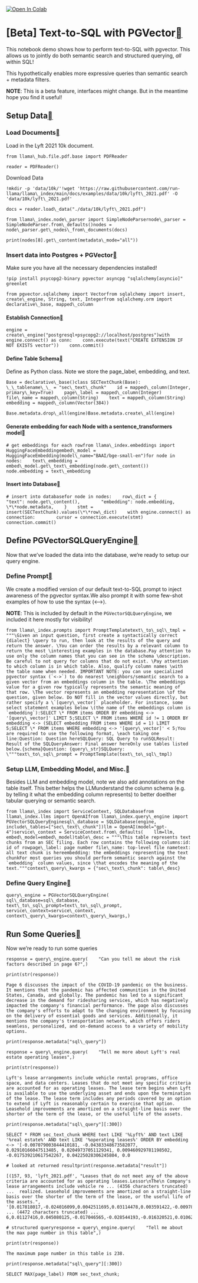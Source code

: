 [![Open In Colab](https://colab.research.google.com/assets/colab-badge.svg)](https://colab.research.google.com/github/run-llama/llama_index/blob/main/docs/examples/query_engine/pgvector_sql_query_engine.ipynb)

[Beta] Text-to-SQL with PGVector[](#beta-text-to-sql-with-pgvector "Permalink to this heading")
================================================================================================

This notebook demo shows how to perform text-to-SQL with pgvector. This allows us to jointly do both semantic search and structured querying, *all* within SQL!

This hypothetically enables more expressive queries than semantic search + metadata filters.

**NOTE**: This is a beta feature, interfaces might change. But in the meantime hope you find it useful!

Setup Data[](#setup-data "Permalink to this heading")
------------------------------------------------------

### Load Documents[](#load-documents "Permalink to this heading")

Load in the Lyft 2021 10k document.


```
from llama\_hub.file.pdf.base import PDFReader
```

```
reader = PDFReader()
```
Download Data


```
!mkdir -p 'data/10k/'!wget 'https://raw.githubusercontent.com/run-llama/llama\_index/main/docs/examples/data/10k/lyft\_2021.pdf' -O 'data/10k/lyft\_2021.pdf'
```

```
docs = reader.load\_data("./data/10k/lyft\_2021.pdf")
```

```
from llama\_index.node\_parser import SimpleNodeParsernode\_parser = SimpleNodeParser.from\_defaults()nodes = node\_parser.get\_nodes\_from\_documents(docs)
```

```
print(nodes[8].get\_content(metadata\_mode="all"))
```
### Insert data into Postgres + PGVector[](#insert-data-into-postgres-pgvector "Permalink to this heading")

Make sure you have all the necessary dependencies installed!


```
!pip install psycopg2-binary pgvector asyncpg "sqlalchemy[asyncio]" greenlet
```

```
from pgvector.sqlalchemy import Vectorfrom sqlalchemy import insert, create\_engine, String, text, Integerfrom sqlalchemy.orm import declarative\_base, mapped\_column
```
#### Establish Connection[](#establish-connection "Permalink to this heading")


```
engine = create\_engine("postgresql+psycopg2://localhost/postgres")with engine.connect() as conn:    conn.execute(text("CREATE EXTENSION IF NOT EXISTS vector"))    conn.commit()
```
#### Define Table Schema[](#define-table-schema "Permalink to this heading")

Define as Python class. Note we store the page\_label, embedding, and text.


```
Base = declarative\_base()class SECTextChunk(Base):    \_\_tablename\_\_ = "sec\_text\_chunk"    id = mapped\_column(Integer, primary\_key=True)    page\_label = mapped\_column(Integer)    file\_name = mapped\_column(String)    text = mapped\_column(String)    embedding = mapped\_column(Vector(384))
```

```
Base.metadata.drop\_all(engine)Base.metadata.create\_all(engine)
```
#### Generate embedding for each Node with a sentence\_transformers model[](#generate-embedding-for-each-node-with-a-sentence-transformers-model "Permalink to this heading")


```
# get embeddings for each rowfrom llama\_index.embeddings import HuggingFaceEmbeddingembed\_model = HuggingFaceEmbedding(model\_name="BAAI/bge-small-en")for node in nodes:    text\_embedding = embed\_model.get\_text\_embedding(node.get\_content())    node.embedding = text\_embedding
```
#### Insert into Database[](#insert-into-database "Permalink to this heading")


```
# insert into databasefor node in nodes:    row\_dict = {        "text": node.get\_content(),        "embedding": node.embedding,        \*\*node.metadata,    }    stmt = insert(SECTextChunk).values(\*\*row\_dict)    with engine.connect() as connection:        cursor = connection.execute(stmt)        connection.commit()
```
Define PGVectorSQLQueryEngine[](#define-pgvectorsqlqueryengine "Permalink to this heading")
--------------------------------------------------------------------------------------------

Now that we’ve loaded the data into the database, we’re ready to setup our query engine.

### Define Prompt[](#define-prompt "Permalink to this heading")

We create a modified version of our default text-to-SQL prompt to inject awareness of the pgvector syntax.We also prompt it with some few-shot examples of how to use the syntax (<–>).

**NOTE**: This is included by default in the `PGVectorSQLQueryEngine`, we included it here mostly for visibility!


```
from llama\_index.prompts import PromptTemplatetext\_to\_sql\_tmpl = """\Given an input question, first create a syntactically correct {dialect} \query to run, then look at the results of the query and return the answer. \You can order the results by a relevant column to return the most \interesting examples in the database.Pay attention to use only the column names that you can see in the schema \description. Be careful to not query for columns that do not exist. \Pay attention to which column is in which table. Also, qualify column names \with the table name when needed. IMPORTANT NOTE: you can use specialized pgvector syntax (`<->`) to do nearest \neighbors/semantic search to a given vector from an embeddings column in the table. \The embeddings value for a given row typically represents the semantic meaning of that row. \The vector represents an embedding representation \of the question, given below. Do NOT fill in the vector values directly, but rather specify a \`[query\_vector]` placeholder. For instance, some select statement examples below \(the name of the embeddings column is `embedding`):SELECT \* FROM items ORDER BY embedding <-> '[query\_vector]' LIMIT 5;SELECT \* FROM items WHERE id != 1 ORDER BY embedding <-> (SELECT embedding FROM items WHERE id = 1) LIMIT 5;SELECT \* FROM items WHERE embedding <-> '[query\_vector]' < 5;You are required to use the following format, \each taking one line:Question: Question hereSQLQuery: SQL Query to runSQLResult: Result of the SQLQueryAnswer: Final answer hereOnly use tables listed below.{schema}Question: {query\_str}SQLQuery: \"""text\_to\_sql\_prompt = PromptTemplate(text\_to\_sql\_tmpl)
```
### Setup LLM, Embedding Model, and Misc.[](#setup-llm-embedding-model-and-misc "Permalink to this heading")

Besides LLM and embedding model, note we also add annotations on the table itself. This better helps the LLMunderstand the column schema (e.g. by telling it what the embedding column represents) to better doeither tabular querying or semantic search.


```
from llama\_index import ServiceContext, SQLDatabasefrom llama\_index.llms import OpenAIfrom llama\_index.query\_engine import PGVectorSQLQueryEnginesql\_database = SQLDatabase(engine, include\_tables=["sec\_text\_chunk"])llm = OpenAI(model="gpt-4")service\_context = ServiceContext.from\_defaults(    llm=llm, embed\_model=embed\_model)table\_desc = """\This table represents text chunks from an SEC filing. Each row contains the following columns:id: id of rowpage\_label: page number file\_name: top-level file nametext: all text chunk is hereembedding: the embeddings representing the text chunkFor most queries you should perform semantic search against the `embedding` column values, since \that encodes the meaning of the text."""context\_query\_kwargs = {"sec\_text\_chunk": table\_desc}
```
### Define Query Engine[](#define-query-engine "Permalink to this heading")


```
query\_engine = PGVectorSQLQueryEngine(    sql\_database=sql\_database,    text\_to\_sql\_prompt=text\_to\_sql\_prompt,    service\_context=service\_context,    context\_query\_kwargs=context\_query\_kwargs,)
```
Run Some Queries[](#run-some-queries "Permalink to this heading")
------------------------------------------------------------------

Now we’re ready to run some queries


```
response = query\_engine.query(    "Can you tell me about the risk factors described in page 6?",)
```

```
print(str(response))
```

```
Page 6 discusses the impact of the COVID-19 pandemic on the business. It mentions that the pandemic has affected communities in the United States, Canada, and globally. The pandemic has led to a significant decrease in the demand for ridesharing services, which has negatively impacted the company's financial performance. The page also discusses the company's efforts to adapt to the changing environment by focusing on the delivery of essential goods and services. Additionally, it mentions the company's transportation network, which offers riders seamless, personalized, and on-demand access to a variety of mobility options.
```

```
print(response.metadata["sql\_query"])
```

```
response = query\_engine.query(    "Tell me more about Lyft's real estate operating leases",)
```

```
print(str(response))
```

```
Lyft's lease arrangements include vehicle rental programs, office space, and data centers. Leases that do not meet any specific criteria are accounted for as operating leases. The lease term begins when Lyft is available to use the underlying asset and ends upon the termination of the lease. The lease term includes any periods covered by an option to extend if Lyft is reasonably certain to exercise that option. Leasehold improvements are amortized on a straight-line basis over the shorter of the term of the lease, or the useful life of the assets.
```

```
print(response.metadata["sql\_query"][:300])
```

```
SELECT * FROM sec_text_chunk WHERE text LIKE '%Lyft%' AND text LIKE '%real estate%' AND text LIKE '%operating leases%' ORDER BY embedding <-> '[-0.007079003844410181, -0.04383348673582077, 0.02910166047513485, 0.02049737051129341, 0.009460929781198502, -0.017539210617542267, 0.04225028306245804, 0.0
```

```
# looked at returned resultprint(response.metadata["result"])
```

```
[(157, 93, 'lyft_2021.pdf', "Leases that do not meet any of the above criteria are accounted for as operating leases.Lessor\nThe\n Company's lease arrangements include vehicle re ... (4356 characters truncated) ...  realized. Leasehold improvements are amortized on a straight-line basis over the shorter of the term of the lease, or the useful life of the assets.", '[0.017818017,-0.024016099,0.0042511695,0.03114478,0.003591422,-0.0097886855,0.02455732,0.013048866,0.018157514,-0.009401044,0.031699456,0.01678178,0. ... (4472 characters truncated) ... 6,0.01127416,0.045080125,-0.017046565,-0.028544193,-0.016320521,0.01062995,-0.021007432,-0.006999497,-0.08426073,-0.014918887,0.059064835,0.03307945]')]
```

```
# structured queryresponse = query\_engine.query(    "Tell me about the max page number in this table",)
```

```
print(str(response))
```

```
The maximum page number in this table is 238.
```

```
print(response.metadata["sql\_query"][:300])
```

```
SELECT MAX(page_label) FROM sec_text_chunk;
```
